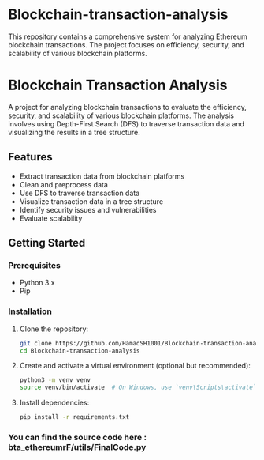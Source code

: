 # Blockchain-transaction-analysis
This repository contains a comprehensive system for analyzing Ethereum blockchain transactions. The project focuses on efficiency, security, and scalability of various blockchain platforms. 


# Blockchain Transaction Analysis

A project for analyzing blockchain transactions to evaluate the efficiency, security, and scalability of various blockchain platforms. The analysis involves using Depth-First Search (DFS) to traverse transaction data and visualizing the results in a tree structure.

## Features

- Extract transaction data from blockchain platforms
- Clean and preprocess data
- Use DFS to traverse transaction data
- Visualize transaction data in a tree structure
- Identify security issues and vulnerabilities
- Evaluate scalability

## Getting Started

### Prerequisites

- Python 3.x
- Pip

### Installation

1. Clone the repository:
    ```sh
    git clone https://github.com/HamadSH1001/Blockchain-transaction-analysis.git
    cd Blockchain-transaction-analysis
    ```

2. Create and activate a virtual environment (optional but recommended):
    ```sh
    python3 -m venv venv
    source venv/bin/activate  # On Windows, use `venv\Scripts\activate`
    ```

3. Install dependencies:
    ```sh
    pip install -r requirements.txt
    ```
### You can find the source code here : bta_ethereumrF/utils/FinalCode.py
